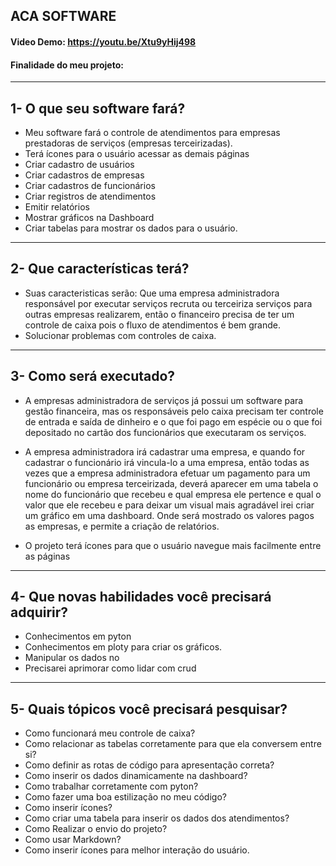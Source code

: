 ## ACA SOFTWARE
#### Video Demo:  https://youtu.be/Xtu9yHij498
#### Finalidade do meu projeto:
_____
## 1- O que seu software fará?
- Meu software fará o controle de atendimentos para empresas prestadoras de serviços (empresas terceirizadas).
- Terá ícones para o usuário acessar as demais páginas
- Criar cadastro de usuários
- Criar cadastros de empresas
- Criar cadastros de funcionários
- Criar registros de atendimentos
- Emitir relatórios
- Mostrar gráficos na Dashboard
- Criar tabelas para mostrar os dados para o usuário.

_____

## 2- Que características terá?
- Suas caracteristicas serão:
    Que uma empresa administradora responsável por executar serviços recruta ou terceiriza serviços para outras empresas realizarem, então o financeiro
    precisa de ter um controle de caixa pois o fluxo de atendimentos é bem grande.
- Solucionar problemas com controles de caixa.
_____

## 3- Como será executado?

- A empresas administradora de serviços já possui um software para gestão financeira, mas os responsáveis pelo caixa precisam ter controle de entrada e saída de dinheiro e o que foi pago em espécie ou o que foi depositado no cartão dos funcionários que executaram os serviços.

- A empresa administradora irá cadastrar uma empresa, e quando for cadastrar o funcionário irá vincula-lo a uma empresa, então todas as vezes que a empresa administradora efetuar um pagamento para um funcionário ou empresa terceirizada, deverá aparecer em uma tabela o nome do funcionário que recebeu e qual empresa ele pertence e qual o valor que ele recebeu e para deixar um visual mais agradável irei criar um gráfico em uma dashboard. Onde será mostrado os valores pagos as empresas, e permite a criação de relatórios.

- O projeto terá ícones para que o usuário navegue mais facilmente entre as páginas
_____
## 4- Que novas habilidades você precisará adquirir?
- Conhecimentos em pyton
- Conhecimentos em ploty para criar os gráficos.
- Manipular os dados no 
- Precisarei aprimorar como lidar com crud

_____


## 5- Quais tópicos você precisará pesquisar?
- Como funcionará meu controle de caixa?
- Como relacionar as tabelas corretamente para que ela conversem entre si?
- Como definir as rotas de código para apresentação correta?
- Como inserir os dados dinamicamente na dashboard?
- Como trabalhar corretamente com pyton?
- Como fazer uma boa estilização no meu código?
- Como inserir ícones?
- Como criar uma tabela para inserir os dados dos atendimentos?
- Como Realizar o envio do projeto?
- Como usar Markdown?
- Como inserir ícones para melhor interação do usuário.